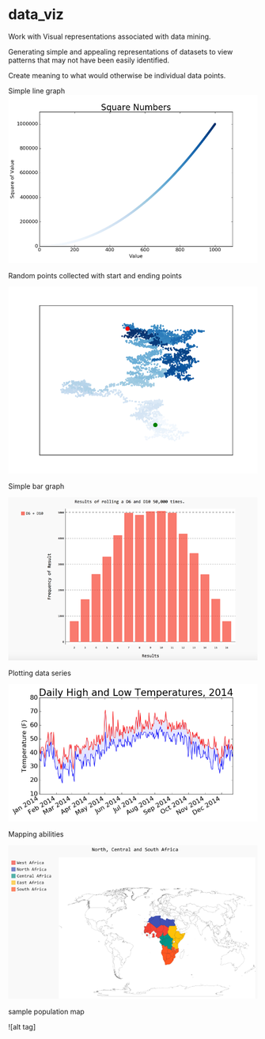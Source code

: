 # data_viz

Work with Visual representations associated with data mining. 

Generating simple and appealing representations of datasets to view patterns that may not have been easily identified. 

Create  meaning to what would otherwise be individual data points.

Simple line graph
![alt tag](https://github.com/4bic-attic/data_viz/blob/data_viz/images/scatter_squares_with_color_map.png)

Random points collected with start and ending points

![alt tag](https://github.com/4bic-attic/data_viz/blob/data_viz/images/random_walk_with_5000_points.png)

Simple bar graph

![alt tag](https://github.com/4bic-attic/data_viz/blob/data_viz/images/D6_D10_dice_visual.png)

Plotting data series

![alt tag](https://github.com/4bic-attic/data_viz/blob/data_viz/images/sitka_High%26low_temps_2014.png)

Mapping abilities

![alt tag](https://github.com/4bic-attic/data_viz/blob/data_viz/images/africas.png)

sample population map

![alt tag]
